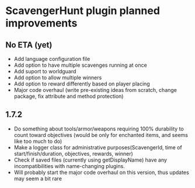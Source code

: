 # ScavengerHunt plugin planned improvements

## No ETA (yet)
* Add language configuration file
* Add option to have multiple scavenges running at once
* Add suport to worldguard
* Add option to allow multiple winners
* Add option to reward differently based on player placing
* Major code overhaul (write pre-existing ideas from scratch, change package, fix attribute and method protection)

## 1.7.2
* Do something about tools/armor/weapons requiring 100% durability to count toward objectives (would be only for enchanted items, and seems like too much to do)
* Make a logger class for administrative purposes(ScavengerId, time of start/finish/duration, objectives, rewards, winner)
* Check if saved files (currently using getDisplayName) have any incompatibilities with name-changing plugins.
* Will probably start the major code overhaul on this version, thus updates may seem a bit rare
